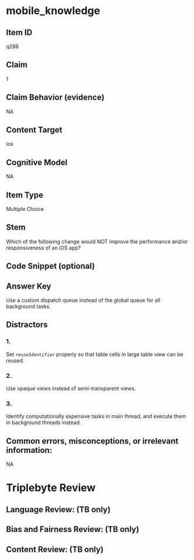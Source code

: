 # mobile_knowledge

## Item ID
q286

## Claim
1

## Claim Behavior (evidence)
NA

## Content Target
ios

## Cognitive Model
NA

## Item Type
Multiple Choice

## Stem
Which of the following change would NOT improve the performance and/or responsiveness of an iOS app?

## Code Snippet (optional)


## Answer Key
Use a custom dispatch queue instead of the global queue for all background tasks.

## Distractors

### 1.
Set `reuseIdentifier` properly so that table cells in large table view can be reused.

### 2.
Use opaque views instead of semi-transparent views.

### 3.
Identify computationally expensive tasks in main thread, and execute them in background threads instead.

## Common errors, misconceptions, or irrelevant information:
NA

# Triplebyte Review


## Language Review: (TB only)


## Bias and Fairness Review: (TB only)


## Content Review: (TB only)

